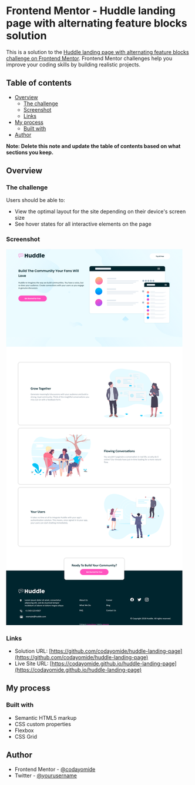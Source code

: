 # Frontend Mentor - Huddle landing page with alternating feature blocks solution

This is a solution to the [Huddle landing page with alternating feature blocks challenge on Frontend Mentor](https://www.frontendmentor.io/challenges/huddle-landing-page-with-alternating-feature-blocks-5ca5f5981e82137ec91a5100). Frontend Mentor challenges help you improve your coding skills by building realistic projects. 

## Table of contents

- [Overview](#overview)
  - [The challenge](#the-challenge)
  - [Screenshot](#screenshot)
  - [Links](#links)
- [My process](#my-process)
  - [Built with](#built-with)
- [Author](#author)

**Note: Delete this note and update the table of contents based on what sections you keep.**

## Overview

### The challenge

Users should be able to:

- View the optimal layout for the site depending on their device's screen size
- See hover states for all interactive elements on the page

### Screenshot

![Screenshot](./screenshot.png)

### Links

- Solution URL: [https://github.com/codayomide/huddle-landing-page](https://github.com/codayomide/huddle-landing-page)
- Live Site URL: [https://codayomide.github.io/huddle-landing-page](https://codayomide.github.io/huddle-landing-page)

## My process

### Built with

- Semantic HTML5 markup
- CSS custom properties
- Flexbox
- CSS Grid

## Author

- Frontend Mentor - [@codayomide](https://www.frontendmentor.io/profile/codayomide)
- Twitter - [@yourusername](https://www.twitter.com/codayomide)
